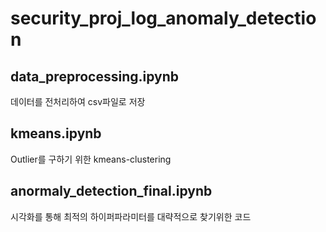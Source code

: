 # security_proj_log_anomaly_detection

## data_preprocessing.ipynb
데이터를 전처리하여 csv파일로 저장




## kmeans.ipynb
Outlier를 구하기 위한 kmeans-clustering  



## anormaly_detection_final.ipynb
시각화를 통해 최적의 하이퍼파라미터를 대략적으로 찾기위한 코드
